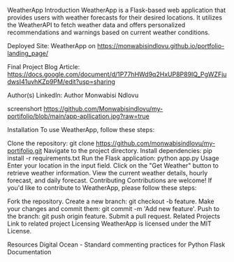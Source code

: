 WeatherApp
Introduction
WeatherApp is a Flask-based web application that provides users with weather forecasts for their desired locations. It utilizes the WeatherAPI to fetch weather data and offers personalized recommendations and warnings based on current weather conditions.

Deployed Site: WeatherApp on https://monwabisindlovu.github.io/portfolio-landing_page/

Final Project Blog Article: https://docs.google.com/document/d/1P77hHWd9q2HxUP8P89IQ_PgWZFjudwsI41uvhKZp9PM/edit?usp=sharing

Author(s) LinkedIn: Author Monwabisi Ndlovu

screenshort https://github.com/Monwabisindlovu/my-portifolio/blob/main/app-apllication.jpg?raw=true

Installation
To use WeatherApp, follow these steps:

Clone the repository: git clone https://github.com/monwabisindlovu/my-portifolio.git
Navigate to the project directory.
Install dependencies: pip install -r requirements.txt
Run the Flask application: python app.py
Usage
Enter your location in the input field.
Click on the "Get Weather" button to retrieve weather information.
View the current weather details, hourly forecast, and daily forecast.
Contributing
Contributions are welcome! If you'd like to contribute to WeatherApp, please follow these steps:

Fork the repository.
Create a new branch: git checkout -b feature.
Make your changes and commit them: git commit -m 'Add new feature'.
Push to the branch: git push origin feature.
Submit a pull request.
Related Projects
Link to related project
Licensing
WeatherApp is licensed under the MIT License.

Resources
Digital Ocean - Standard commenting practices for Python
Flask Documentation

